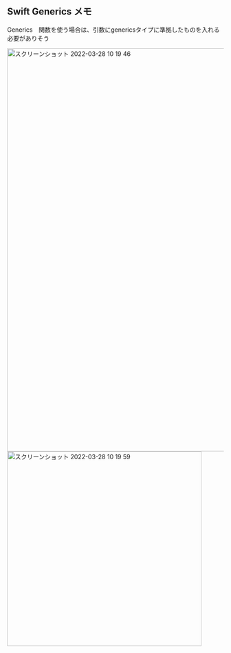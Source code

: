 ## Swift Generics メモ

Generics　関数を使う場合は、引数にgenericsタイプに準拠したものを入れる必要がありそう

<img width="935" alt="スクリーンショット 2022-03-28 10 19 46" src="https://user-images.githubusercontent.com/16571394/160310927-caebfeab-351c-49bc-8e38-7fec49931d78.png">
<img width="452" alt="スクリーンショット 2022-03-28 10 19 59" src="https://user-images.githubusercontent.com/16571394/160310936-f2137edb-7568-486e-b9bd-16bb45db47fb.png">


